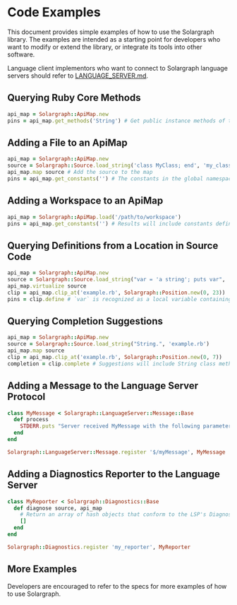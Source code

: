 # Code Examples

This document provides simple examples of how to use the Solargraph library. The examples are intended as a starting point for developers who want to modify or extend the library, or integrate its tools into other software.

Language client implementors who want to connect to Solargraph language servers should refer to [LANGUAGE_SERVER.md](LANGUAGE_SERVER.md).

## Querying Ruby Core Methods

```Ruby
api_map = Solargraph::ApiMap.new
pins = api_map.get_methods('String') # Get public instance methods of the String class
```

## Adding a File to an ApiMap

```Ruby
api_map = Solargraph::ApiMap.new
source = Solargraph::Source.load_string('class MyClass; end', 'my_class.rb')
api_map.map source # Add the source to the map
pins = api_map.get_constants('') # The constants in the global namespace will include `MyClass`
```

## Adding a Workspace to an ApiMap

```Ruby
api_map = Solargraph::ApiMap.load('/path/to/workspace')
pins = api_map.get_constants('') # Results will include constants defined in the project's code
```

## Querying Definitions from a Location in Source Code

```Ruby
api_map = Solargraph::ApiMap.new
source = Solargraph::Source.load_string("var = 'a string'; puts var", 'example.rb')
api_map.virtualize source
clip = api_map.clip_at('example.rb', Solargraph::Position.new(0, 23))
pins = clip.define # `var` is recognized as a local variable containing a String
```

## Querying Completion Suggestions
```Ruby
api_map = Solargraph::ApiMap.new
source = Solargraph::Source.load_string("String.", 'example.rb')
api_map.map source
clip = api_map.clip_at('example.rb', Solargraph::Position.new(0, 7))
completion = clip.complete # Suggestions will include String class methods
```

## Adding a Message to the Language Server Protocol

```Ruby
class MyMessage < Solargraph::LanguageServer::Message::Base
  def process
    STDERR.puts "Server received MyMessage with the following parameters: #{params}"
  end
end

Solargraph::LanguageServer::Message.register '$/myMessage', MyMessage
```

## Adding a Diagnostics Reporter to the Language Server

```Ruby
class MyReporter < Solargraph::Diagnostics::Base
  def diagnose source, api_map
    # Return an array of hash objects that conform to the LSP's Diagnostic specification
    []
  end
end

Solargraph::Diagnostics.register 'my_reporter', MyReporter
```

## More Examples

Developers are encouraged to refer to the specs for more examples of how to use Solargraph.
